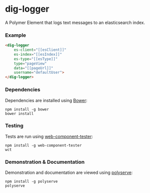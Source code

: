 # dig-logger

A Polymer Element that logs text messages to an elasticsearch index.

### Example
```html
<dig-logger
    es-client="[[esClient]]"
    es-index="[[esIndex]]"
    es-type="[[esType]]"
    type="pageView"
    data="[[pageUrl]]"
    username="defaultUser">
</dig-logger>
```

### Dependencies

Dependencies are installed using [Bower](http://bower.io/):

    npm install -g bower
    bower install

### Testing

Tests are run using [web-component-tester](https://github.com/Polymer/web-component-tester):

    npm install -g web-component-tester
    wct

### Demonstration & Documentation

Demonstration and documentation are viewed using [polyserve](https://github.com/PolymerLabs/polyserve):

    npm install -g polyserve
    polyserve

